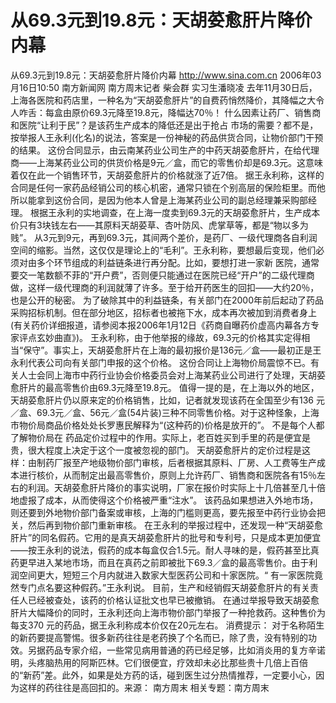 # 从69.3元到19.8元：天胡荽愈肝片降价内幕

从69.3元到19.8元：天胡荽愈肝片降价内幕
http://www.sina.com.cn 2006年03月16日10:50 南方新闻网
南方周末记者 柴会群 实习生潘晓凌
去年11月30日后，上海各医院和药店里，一种名为“天胡荽愈肝片”的自费药悄然降价，其降幅之大令人咋舌：每盒由原价69.3元降至19.8元，降幅达70％！
什么因素让药厂、销售商和医院“让利于民”？是该药生产成本的降低还是出于抢占
市场的需要？都不是，按举报人王永利(化名)的说法，答案是一份神秘的药品供货合同，让物价部门干预的结果。
这份合同显示，由云南某药业公司生产的中药天胡荽愈肝片，在给代理商——上海某药业公司的供货价格是9元／盒，而它的零售价却是69.3元。这意味着仅在此一个销售环节，天胡荽愈肝片的价格就涨了近7倍。
据王永利称，这样的合同是任何一家药品经销公司的核心机密，通常只锁在个别高层的保险柜里。而他所以能拿到这份合同，是因为他本人曾是上海某药业公司的副总经理兼采购部经理。
根据王永利的实地调查，在上海一度卖到69.3元的天胡荽愈肝片，生产成本价只有3块钱左右——其原料天胡荽草、杏叶防风、虎掌草等，都是“物以多为贱”。
从3元到9元，再到69.3元，其间两个差价，是药厂、一级代理商各自利润空间的缩影。当然，这仅仅是理论上的“毛利”。王永利称，要想最后变现，他们必须对由多个环节组成的利益链条进行再分配。比如，要想打进一家新
医院，通常要交一笔数额不菲的“开户费”，否则便只能通过在医院已经“开户”的二级代理商做，这样一级代理商的利润就薄了许多。至于给开药医生的回扣——大约20％，也是公开的秘密。
为了破除其中的利益链条，有关部门在2000年前后起动了药品采购招标机制。但在部分地区，招标者也被拖下水，成本再次被加到消费者身上(有关药价详细报道，请参阅本报2006年1月12日《药商自曝药价虚高内幕各方专家评点玄妙曲直》)。
王永利称，由于他举报的缘故，69.3元的价格其实定得相当“保守”。事实上，天胡荽愈肝片在上海的最初报价是136元／盒——最初正是王永利代表公司向有关部门申报的这个价格。
这份合同让上海物价局震惊不已。有关人士会同上海市中药行业协会价格委员会对上海某药业公司进行了处理，天胡荽愈肝片的最高零售价由69.3元降至19.8元。
值得一提的是，在上海以外的地区，天胡荽愈肝片仍以原来定的价格销售，比如，记者就发现该药在全国至少有136 元／盒、69.3元／盒、56元／盒(54片装)三种不同零售价格。对于这种怪象，上海市物价局商品价格处处长罗惠民解释为“(这种药的)价格是放开的”。
不是每个人都了解物价局在
药品定价过程中的作用。实际上，老百姓买到手里的药是便宜是贵，很大程度上决定于这个一度被忽视的部门。
天胡荽愈肝片的定价过程是这样：由制药厂报至产地级物价部门审核，后者根据其原料、厂房、人工费等生产成本进行核价，从而制定出最高零售价，原则上允许药厂、销售商和医院各有15％左右的利润。天胡荽愈肝片降价的事实说明，厂家在报价时实际上十几倍甚至几十倍地虚报了成本，从而使得这个价格被严重“注水”。
该药品如果想进入外地市场，则还要到外地物价部门备案或审核，上海的门槛则更高，要先报至中药行业协会把关，然后再到物价部门重新审核。
在王永利的举报过程中，还发现一种“天胡荽愈肝片”的同名假药。它用的是真天胡荽愈肝片的批号和专利号，只是成本更加便宜——按王永利的说法，假药的成本每盒仅合1.5元。耐人寻味的是，假药甚至比真药更早进入某地市场，而且在真药之前即被批下69.3／盒的最高零售价。由于利润空间更大，短短三个月内就进入数家大型医药公司和十家医院。“ 有一家医院竟然专门点名要这种假药。”王永利说。
目前，生产和经销假天胡荽愈肝片的有关责任人已经被查处，该药的价格认证批文也早已被撤销。
在通过举报导致天胡荽愈肝片大幅降价的同时，王永利还向上海市物价部门举报了一种抢救药。这种售价为每支370 元的药品，据王永利称成本价仅在20元左右。
消费提示：
对于名称陌生的新药要提高警惕。很多新药往往是老药换了个名而已，除了贵，没有特别的功效。另据药品专家介绍，一些常见病用普通的药已经足够，比如消炎用的复方辛诺明，头疼脑热用的阿斯匹林。它们很便宜，疗效却未必比那些贵十几倍上百倍的“新药”差。此外，如果是处方药的话，碰到医生过分热情推荐，一定要小心，因为这样的药往往是高回扣的。来源：
南方周末
相关专题：南方周末 

